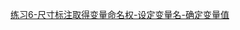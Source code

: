 [练习6-尺寸标注取得变量命名权-设定变量名-确定变量值](https://github.com/quanbinn/Learn-Revit-the-Parametric-Way/blob/master/chapters/%E7%AB%A04-%E7%90%86%E8%A7%A3%E5%8F%82%E6%95%B0/%E7%BB%83%E4%B9%A06-%E5%B0%BA%E5%AF%B8%E6%A0%87%E6%B3%A8%E5%8F%96%E5%BE%97%E5%8F%98%E9%87%8F%E5%91%BD%E5%90%8D%E6%9D%83-%E8%AE%BE%E5%AE%9A%E5%8F%98%E9%87%8F%E5%90%8D-%E7%A1%AE%E5%AE%9A%E5%8F%98%E9%87%8F%E5%80%BC.md)
